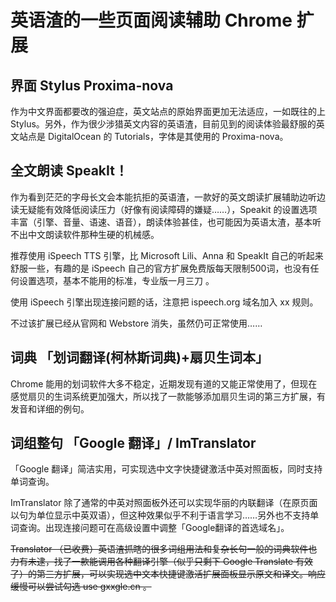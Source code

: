 # 英语渣的一些页面阅读辅助 Chrome 扩展

## 界面 Stylus Proxima-nova

作为中文界面都要改的强迫症，英文站点的原始界面更加无法适应，一如既往的上 Stylus。另外，作为很少涉猎英文内容的英语渣，目前见到的阅读体验最舒服的英文站点是 DigitalOcean 的 Tutorials，字体是其使用的 Proxima-nova。

## 全文朗读 SpeakIt！

作为看到茫茫的字母长文会本能抗拒的英语渣，一款好的英文朗读扩展辅助边听边读无疑能有效降低阅读压力（好像有阅读障碍的嫌疑……），Speakit 的设置选项丰富（引擎、音量、语速、语音），朗读体验甚佳，也可能因为英语太渣，基本听不出中文朗读软件那种生硬的机械感。

推荐使用 iSpeech TTS 引擎，比 Microsoft Lili、Anna 和 SpeakIt 自己的听起来舒服一些，有趣的是 iSpeech 自己的官方扩展免费版每天限制500词，也没有任何设置选项，基本不能用的标准，专业版一月三刀 。

使用 iSpeech 引擎出现连接问题的话，注意把 ispeech.org 域名加入 xx 规则。

不过该扩展已经从官网和 Webstore 消失，虽然仍可正常使用……

## 词典 「划词翻译(柯林斯词典)+扇贝生词本」 

Chrome 能用的划词软件大多不稳定，近期发现有道的又能正常使用了，但现在感觉扇贝的生词系统更加强大，所以找了一款能够添加扇贝生词的第三方扩展，有发音和详细的例句。

## 词组整句 「Google 翻译」/ ImTranslator

「Google 翻译」简洁实用，可实现选中文字快捷键激活中英对照面板，同时支持单词查询。

ImTranslator 除了通常的中英对照面板外还可以实现华丽的内联翻译（在原页面以句为单位显示中英双语），但这种效果似乎不利于语言学习……另外也不支持单词查询。出现连接问题可在高级设置中调整「Google翻译的首选域名」。

~~Translator （已收费）英语渣抓瞎的很多词组用法和复杂长句一般的词典软件也力有未逮，找了一款能调用各种翻译引擎（似乎只剩下 Google Translate 有效了）的第三方扩展，可以实现选中文本快捷键激活扩展面板显示原文和译文。响应缓慢可以尝试勾选 use gxxgle.cn 。~~ 




